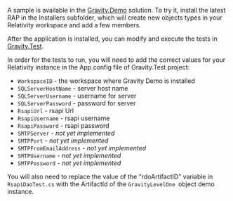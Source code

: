 
A sample is available in the [Gravity.Demo](https://github.com/relativitydev/Gravity/tree/development/Gravity/Gravity.Test/RelativityApplication) solution. To try it, install the latest RAP in the Installers subfolder, which will create new objects types in your Relativity workspace and add a few members. 

After the application is installed, you can modify and execute the tests in [Gravity.Test](Gravity/Gravity.Test).

In order for the tests to run, you will need to add the correct values for your Relativity instance in the App.config file of Gravity.Test project:

- `WorkspaceID` - the workspace where Gravity Demo is installed
- `SQLServerHostName` - server host name
- `SQLServerUsername` - username for server
- `SQLServerPassword` -  password for server
- `RsapiUrl` - rsapi Url
- `RsapiUsername` - rsapi username
- `RsapiPassword` - rsapi password
- `SMTPServer` - *not yet implemented*
- `SMTPPort` - *not yet implemented*
- `SMTPFromEmailAddress` - *not yet implemented*
- `SMTPUsername` - *not yet implemented*
- `SMTPPassword` - *not yet implemented*

You will also need to replace the value of the "rdoArtifactID" variable in `RsapiDaoTest.cs` with the ArtifactId of the `GravityLevelOne `object demo instance.
